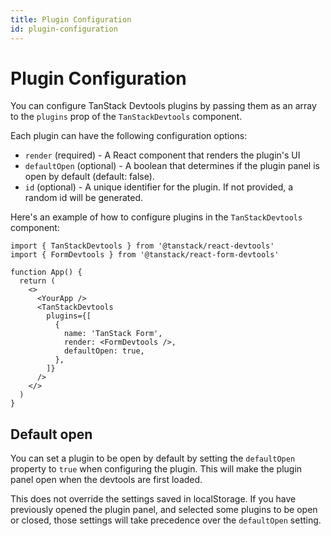 ```yaml
---
title: Plugin Configuration
id: plugin-configuration
---
```

 

# Plugin Configuration

You can configure TanStack Devtools plugins by passing them as an array to the `plugins` prop of the `TanStackDevtools` component.

Each plugin can have the following configuration options:
- `render` (required) - A React component that renders the plugin's UI
- `defaultOpen` (optional) - A boolean that determines if the plugin panel is open by default (default: false).
- `id` (optional) - A unique identifier for the plugin. If not provided, a random id will be generated.

Here's an example of how to configure plugins in the `TanStackDevtools` component:

```tsx
import { TanStackDevtools } from '@tanstack/react-devtools'
import { FormDevtools } from '@tanstack/react-form-devtools'

function App() {
  return (
    <>
      <YourApp />
      <TanStackDevtools
        plugins={[
          { 
            name: 'TanStack Form',
            render: <FormDevtools />,
            defaultOpen: true,
          },
        ]}
      />
    </>
  )
}
```

## Default open

You can set a plugin to be open by default by setting the `defaultOpen` property to `true` when configuring the plugin. This will make the plugin panel open when the devtools are first loaded.

This does not override the settings saved in localStorage. If you have previously opened the plugin panel, and selected some plugins to be open or closed, those settings will take precedence over the `defaultOpen` setting.
